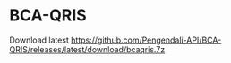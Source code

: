 # BCA-QRIS

Download latest https://github.com/Pengendali-API/BCA-QRIS/releases/latest/download/bcaqris.7z
